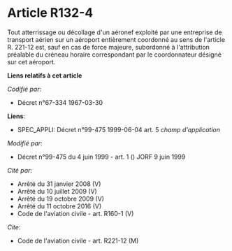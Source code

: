 # Article R132-4

Tout atterrissage ou décollage d'un aéronef exploité par une entreprise de transport aérien sur un aéroport entièrement
coordonné au sens de l'article R. 221-12 est, sauf en cas de force majeure, subordonné à l'attribution préalable du créneau
horaire correspondant par le coordonnateur désigné sur cet aéroport.

**Liens relatifs à cet article**

_Codifié par_:

  - Décret n°67-334 1967-03-30

**Liens**:

  - SPEC_APPLI: Décret n°99-475 1999-06-04 art. 5 *champ d'application*

_Modifié par_:

  - Décret n°99-475 du 4 juin 1999 - art. 1 () JORF 9 juin 1999

_Cité par_:

  - Arrêté du 31 janvier 2008 (V)
  - Arrêté du 10 juillet 2009 (V)
  - Arrêté du 19 octobre 2009 (V)
  - Arrêté du 11 octobre 2016 (V)
  - Code de l'aviation civile - art. R160-1 (V)

_Cite_:

  - Code de l'aviation civile - art. R221-12 (M)
